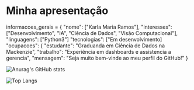 # Minha apresentação

informacoes_gerais = {
"nome": ["Karla Maria Ramos"],
"interesses": ["Desenvolvimento", "IA", "Ciência de Dados", "Visão Computacional"],
"linguagens": ["Python3"]
"tecnologias": ["Em desenvolvimento]
"ocupacoes": {
        "estudante": "Graduanda em Ciência de Dados na Mackenzie",
        "trabalho": "Experiência em dashboards e assistencia a gerencia",
"mensagem": "Seja muito bem-vinde ao meu perfil do GitHub!"
}

![Anurag's GitHub stats](https://github-readme-stats.vercel.app/api?username=anuraghazra&theme=dark&show_icons=true)

![Top Langs](https://github-readme-stats.vercel.app/api/top-langs/?username=anuraghazra&hide_progress=true)
